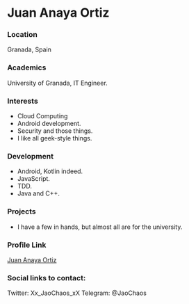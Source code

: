 # Juan Anaya Ortiz

### Location

Granada, Spain

### Academics

University of Granada, IT Engineer.

### Interests

- Cloud Computing
- Android development.
- Security and those things.
- I like all geek-style things.

### Development

- Android, Kotlin indeed.
- JavaScript.
- TDD.
- Java and C++.

### Projects

- I have a few in hands, but almost all are for the university.

### Profile Link

[Juan Anaya Ortiz](https://github.com/JaoChaos)

### Social links to contact:

Twitter: Xx_JaoChaos_xX
Telegram: @JaoChaos

